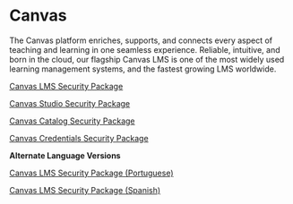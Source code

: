 # Canvas

The Canvas platform enriches, supports, and connects every aspect of teaching and learning in one seamless experience. Reliable, intuitive, and born in the cloud, our flagship Canvas LMS is one of the most widely used learning management systems, and the fastest growing LMS worldwide.

[Canvas LMS Security Package](https://inst.bid/canvas/lms/dl)

[Canvas Studio Security Package](https://inst.bid/canvas/studio/dl)

[Canvas Catalog Security Package](https://inst.bid/canvas/catalog/dl)

[Canvas Credentials Security Package](https://inst.bid/canvas/credentials/dl)


**Alternate Language Versions**

[Canvas LMS Security Package (Portuguese)](https://inst.bid/pt-br/canvas/lms/dl)

[Canvas LMS Security Package (Spanish)](https://inst.bid/es-la/canvas/lms/dl)
